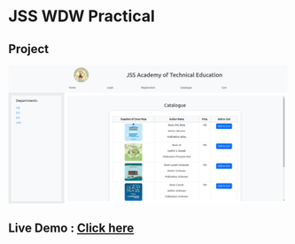 # JSS WDW Practical
## Project
<img src="jss.png">

## Live Demo :  [Click here](https://wdw-practical.netlify.app/)